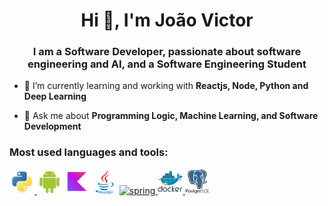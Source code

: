 <h1 align="center">Hi 👋, I'm João Victor</h1>
<h3 align="center">I am a Software Developer, passionate about software engineering and AI, and a Software Engineering Student</h3>

- 🌱 I’m currently learning and working with **Reactjs, Node, Python and Deep Learning**

[comment]: <> (- :bulb: Developing some ideas with AI)

- 💬 Ask me about **Programming Logic, Machine Learning, and Software Development**


<p align="left">
</p>

<h3 align="left">Most used languages and tools:</h3>

<p align="left"> 
    <a href="https://www.python.org/" target="_blank" rel="noreferrer">
        <img src="https://raw.githubusercontent.com/devicons/devicon/master/icons/python/python-original.svg" alt="python" width="40" height="40"/> 
    <a/>
    <img src="https://raw.githubusercontent.com/devicons/devicon/master/icons/android/android-original.svg" alt="android" width="40" height="40"/> 
    <img src="https://raw.githubusercontent.com/devicons/devicon/master/icons/kotlin/kotlin-original.svg" alt="kotlin" width="40" height="40"/>  
    <img src="https://raw.githubusercontent.com/devicons/devicon/master/icons/java/java-original.svg" alt="java" width="40" height="40"/> </a> <a href="https://kotlinlang.org" target="_blank" rel="noreferrer"> 
    <a href="https://spring.io/" target="_blank" rel="noreferrer"> 
  <img src="https://www.vectorlogo.zone/logos/springio/springio-icon.svg" alt="spring" width="40" height="40"/> </a><a href="https://developer.android.com" target="_blank" rel="noreferrer"> 
  </a> <a href="https://www.docker.com/" target="_blank" rel="noreferrer"> 
    <img src="https://raw.githubusercontent.com/devicons/devicon/master/icons/docker/docker-original-wordmark.svg" alt="docker" width="40" height="40"/> </a> <a href="https://www.java.com" target="_blank" rel="noreferrer"> 
  <img src="https://raw.githubusercontent.com/devicons/devicon/master/icons/postgresql/postgresql-original-wordmark.svg" alt="postgresql" width="40" height="40"/> </a> 
    <a href="https://www.python.org" target="_blank" rel="noreferrer"> </a> 
</p>

